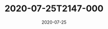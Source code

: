 ---
date: 2020-07-25
title: 2020-07-25T2147-000
hero: 2020/2020-07-25T2147-000.jpeg

# briefly describe the image…
alt: ''

# insert the closed caption text after the three-dash break…
# (include line-breaks, punctuation, and capitalization)
---